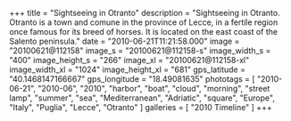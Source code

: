 +++
title = "Sightseeing in Otranto"
description = "Sightseeing in Otranto. Otranto is a town and comune in the province of Lecce, in a fertile region once famous for its breed of horses. It is located on the east coast of the Salento peninsula."
date = "2010-06-21T11:21:58.000"
image = "20100621@112158"
image_s = "20100621@112158-s"
image_width_s = "400"
image_height_s = "266"
image_xl = "20100621@112158-xl"
image_width_xl = "1024"
image_height_xl = "681"
gps_latitude = "40.1468147166667"
gps_longitude = "18.49081635"
phototags = [ "2010-06-21", "2010-06", "2010", "harbor", "boat", "cloud", "morning", "street lamp", "summer", "sea", "Mediterranean", "Adriatic", "square", "Europe", "Italy", "Puglia", "Lecce", "Otranto" ]
galleries = [ "2010 Timeline" ]
+++
